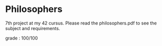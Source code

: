 # Philosophers

7th project at my 42 cursus. Please read the philosophers.pdf to see the subject and requirements.

grade : 100/100
